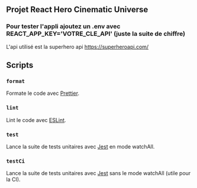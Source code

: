 ## Projet React Hero Cinematic Universe

### Pour tester l'appli ajoutez un .env avec REACT_APP_KEY='VOTRE_CLE_API' (juste la suite de chiffre)

L'api utilisé est la superhero api https://superheroapi.com/

## Scripts

### `format`

Formate le code avec [Prettier](https://prettier.io/).

### `lint`

Lint le code avec [ESLint](https://eslint.org/).

### `test`

Lance la suite de tests unitaires avec [Jest](https://jestjs.io/) en mode watchAll. 

### `testCi`

Lance la suite de tests unitaires avec [Jest](https://jestjs.io/) sans le mode watchAll (utile pour la CI).

